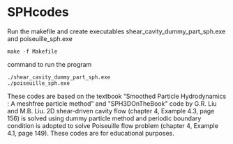 # SPHcodes
Run the makefile and create executables shear_cavity_dummy_part_sph.exe and poiseuille_sph.exe
```
make -f Makefile
```
command to run the program
```
./shear_cavity_dummy_part_sph.exe
./poiseuille_sph.exe
```
These codes are based on the textbook “Smoothed Particle Hydrodynamics : A meshfree particle method” and "SPH3DOnTheBook" code by G.R. Liu and M.B. Liu. 2D shear-driven cavity flow (chapter 4, Example 4.3, page 156) is solved using dummy particle method and periodic boundary condition is adopted to solve Poiseuille flow problem (chapter 4, Example 4.1, page 149). These codes are for educational purposes. 
